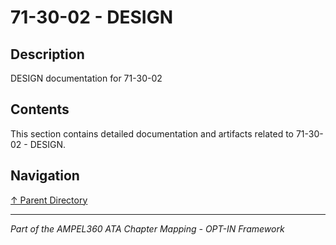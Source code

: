 # 71-30-02 - DESIGN

## Description

DESIGN documentation for 71-30-02

## Contents

This section contains detailed documentation and artifacts related to 71-30-02 - DESIGN.

## Navigation

[↑ Parent Directory](../README.md)

---

*Part of the AMPEL360 ATA Chapter Mapping - OPT-IN Framework*
